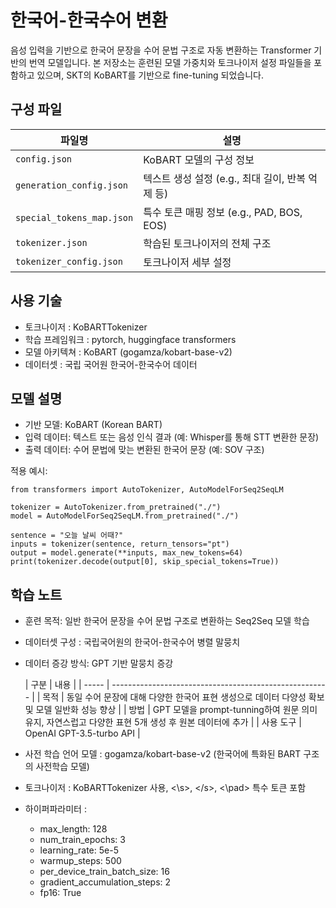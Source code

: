 # 한국어-한국수어 변환 

음성 입력을 기반으로 한국어 문장을 수어 문법 구조로 자동 변환하는 Transformer 기반의 번역 모델입니다. 본 저장소는 훈련된 모델 가중치와 토크나이저 설정 파일들을 포함하고 있으며, SKT의 KoBART를 기반으로 fine-tuning 되었습니다.

## 구성 파일
| 파일명                       | 설명                          |
| ------------------------- | --------------------------- |
| `config.json`             | KoBART 모델의 구성 정보       |
| `generation_config.json`  | 텍스트 생성 설정 (e.g., 최대 길이, 반복 억제 등)  |
| `special_tokens_map.json` | 특수 토큰 매핑 정보 (e.g., PAD, BOS, EOS)   |
| `tokenizer.json`          | 학습된 토크나이저의 전체 구조            |
| `tokenizer_config.json`   | 토크나이저 세부 설정                 |


## 사용 기술
- 토크나이저 : KoBARTTokenizer
- 학습 프레임워크 : pytorch, huggingface transformers
- 모델 아키텍쳐 : KoBART (gogamza/kobart-base-v2)
- 데이터셋 : 국립 국어원 한국어-한국수어 데이터

## 모델 설명
- 기반 모델: KoBART (Korean BART)
- 입력 데이터: 텍스트 또는 음성 인식 결과 (예: Whisper를 통해 STT 변환한 문장)
- 출력 데이터: 수어 문법에 맞는 변환된 한국어 문장 (예: SOV 구조)

적용 예시:
```
from transformers import AutoTokenizer, AutoModelForSeq2SeqLM

tokenizer = AutoTokenizer.from_pretrained("./")
model = AutoModelForSeq2SeqLM.from_pretrained("./")

sentence = "오늘 날씨 어때?"
inputs = tokenizer(sentence, return_tensors="pt")
output = model.generate(**inputs, max_new_tokens=64)
print(tokenizer.decode(output[0], skip_special_tokens=True))
```

## 학습 노트
- 훈련 목적: 일반 한국어 문장을 수어 문법 구조로 변환하는 Seq2Seq 모델 학습
- 데이터셋 구성 : 국립국어원의 한국어-한국수어 병렬 말뭉치
- 데이터 증강 방식: GPT 기반 말뭉치 증강

  | 구분    | 내용                                                     |
| ----- | ------------------------------------------------------ |
| 목적    | 동일 수어 문장에 대해 다양한 한국어 표현 생성으로 데이터 다양성 확보 및 모델 일반화 성능 향상 |
| 방법    | GPT 모델을 prompt-tunning하여 원문 의미 유지, 자연스럽고 다양한 표현 5개 생성 후 원본 데이터에 추가  | 
| 사용 도구 | OpenAI GPT-3.5-turbo API               |  


- 사전 학습 언어 모델 : gogamza/kobart-base-v2 (한국어에 특화된 BART 구조의 사전학습 모델)
- 토크나이저 : KoBARTTokenizer 사용, <\s>, <\/s>, <\pad> 특수 토큰 포함
- 하이퍼파라미터 : 
  - max_length: 128
  - num_train_epochs: 3
  - learning_rate: 5e-5
  - warmup_steps: 500
  - per_device_train_batch_size: 16
  - gradient_accumulation_steps: 2
  - fp16: True
